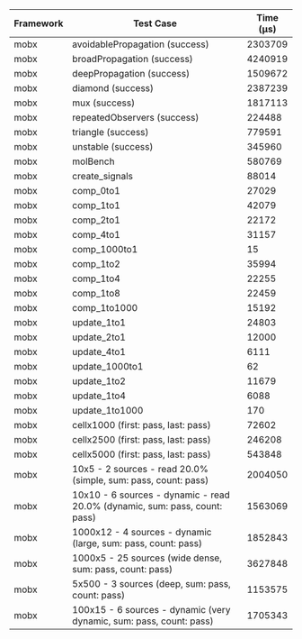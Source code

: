 | Framework | Test Case | Time (μs) |
| --- | --- | --- |
| mobx | avoidablePropagation (success) | 2303709 |
| mobx | broadPropagation (success) | 4240919 |
| mobx | deepPropagation (success) | 1509672 |
| mobx | diamond (success) | 2387239 |
| mobx | mux (success) | 1817113 |
| mobx | repeatedObservers (success) | 224488 |
| mobx | triangle (success) | 779591 |
| mobx | unstable (success) | 345960 |
| mobx | molBench | 580769 |
| mobx | create_signals | 88014 |
| mobx | comp_0to1 | 27029 |
| mobx | comp_1to1 | 42079 |
| mobx | comp_2to1 | 22172 |
| mobx | comp_4to1 | 31157 |
| mobx | comp_1000to1 | 15 |
| mobx | comp_1to2 | 35994 |
| mobx | comp_1to4 | 22255 |
| mobx | comp_1to8 | 22459 |
| mobx | comp_1to1000 | 15192 |
| mobx | update_1to1 | 24803 |
| mobx | update_2to1 | 12000 |
| mobx | update_4to1 | 6111 |
| mobx | update_1000to1 | 62 |
| mobx | update_1to2 | 11679 |
| mobx | update_1to4 | 6088 |
| mobx | update_1to1000 | 170 |
| mobx | cellx1000 (first: pass, last: pass) | 72602 |
| mobx | cellx2500 (first: pass, last: pass) | 246208 |
| mobx | cellx5000 (first: pass, last: pass) | 543848 |
| mobx | 10x5 - 2 sources - read 20.0% (simple, sum: pass, count: pass) | 2004050 |
| mobx | 10x10 - 6 sources - dynamic - read 20.0% (dynamic, sum: pass, count: pass) | 1563069 |
| mobx | 1000x12 - 4 sources - dynamic (large, sum: pass, count: pass) | 1852843 |
| mobx | 1000x5 - 25 sources (wide dense, sum: pass, count: pass) | 3627848 |
| mobx | 5x500 - 3 sources (deep, sum: pass, count: pass) | 1153575 |
| mobx | 100x15 - 6 sources - dynamic (very dynamic, sum: pass, count: pass) | 1705343 |

